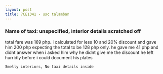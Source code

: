 ```yaml
---
layout: post
title: 7CE1341 - usc talamban
---
```


### Name of taxi: unspecified, interior details scratched off

total fare was 169 php. i calculated for less 10 and 20% discount and gave him 200 php expecting the total to be 128 php only. he gave me 41 php and didnt answer when i asked him why he didnt give me the discount he left hurridly before i could document his plates

```Smelly interiors, No taxi details inside```
